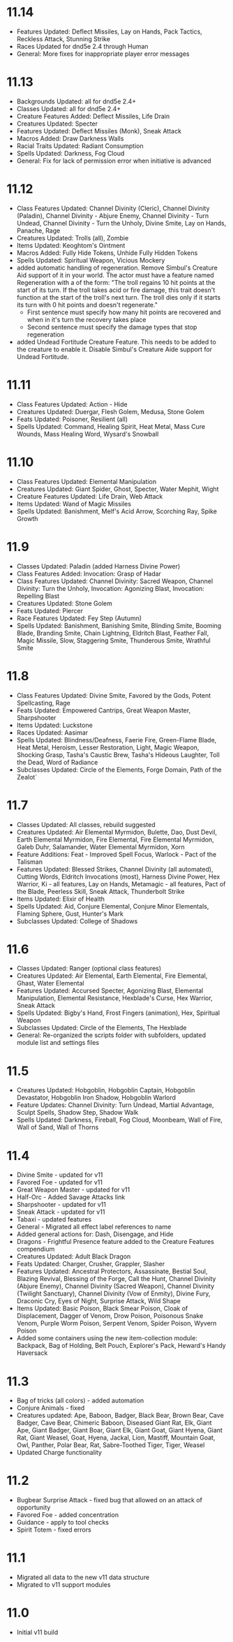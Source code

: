# 11.14
* Features Updated: Deflect Missiles, Lay on Hands, Pack Tactics, Reckless Attack, Stunning Strike
* Races Updated for dnd5e 2.4 through Human
* General: More fixes for inappropriate player error messages

# 11.13
* Backgrounds Updated: all for dnd5e 2.4+
* Classes Updated: all for dnd5e 2.4+
* Creature Features Added: Deflect Missiles, Life Drain
* Creatures Updated: Specter
* Features Updated: Deflect Missiles (Monk), Sneak Attack
* Macros Added: Draw Darkness Walls
* Racial Traits Updated: Radiant Consumption
* Spells Updated: Darkness, Fog Cloud
* General: Fix for lack of permission error when initiative is advanced

# 11.12
* Class Features Updated: Channel Divinity (Cleric), Channel Divinity (Paladin), Channel Divinity - Abjure Enemy, Channel Divinity - Turn Undead, Channel Divinity - Turn the Unholy, Divine Smite, Lay on Hands, Panache, Rage
* Creatures Updated: Trolls (all), Zombie
* Items Updated: Keoghtom's Ointment
* Macros Added: Fully Hide Tokens, Unhide Fully Hidden Tokens
* Spells Updated: Spiritual Weapon, Vicious Mockery
* added automatic handling of regeneration. Remove Simbul's Creature Aid support of it in your world. The actor must have a feature named Regeneration with a  of the form:
  "The troll regains 10 hit points at the start of its turn. If the troll takes acid or fire damage, this trait doesn't function at the start of the troll's next turn. The troll dies only if it starts its turn with 0 hit points and doesn't regenerate."
    - First sentence must specify how many hit points are recovered and when in it's turn the recovery takes place
    - Second sentence must specify the damage types that stop regeneration
* added Undead Fortitude Creature Feature. This needs to be added to the creature to enable it. Disable Simbul's Creature Aide support for Undead Fortitude.

# 11.11
* Class Features Updated: Action - Hide
* Creatures Updated: Duergar, Flesh Golem, Medusa, Stone Golem
* Feats Updated: Poisoner, Resilient (all)
* Spells Updated: Command, Healing Spirit, Heat Metal, Mass Cure Wounds, Mass Healing Word, Wysard's Snowball

# 11.10
* Class Features Updated: Elemental Manipulation
* Creatures Updated: Giant Spider, Ghost, Specter, Water Mephit, Wight
* Creature Features Updated: Life Drain, Web Attack
* Items Updated: Wand of Magic Missiles
* Spells Updated: Banishment, Melf's Acid Arrow, Scorching Ray, Spike Growth

# 11.9
* Classes Updated: Paladin (added Harness Divine Power)
* Class Features Added: Invocation: Grasp of Hadar
* Class Features Updated: Channel Divinity: Sacred Weapon, Channel Divinity: Turn the Unholy, Invocation: Agonizing Blast, Invocation: Repelling Blast
* Creatures Updated: Stone Golem
* Feats Updated: Piercer
* Race Features Updated: Fey Step (Autumn)
* Spells Updated: Banishment, Banishing Smite, Blinding Smite, Booming Blade, Branding Smite, Chain Lightning, Eldritch Blast, Feather Fall, Magic Missile, Slow, Staggering Smite, Thunderous Smite, Wrathful Smite

# 11.8
* Class Features Updated: Divine Smite, Favored by the Gods, Potent Spellcasting, Rage
* Feats Updated: Empowered Cantrips, Great Weapon Master, Sharpshooter
* Items Updated: Luckstone
* Races Updated: Aasimar
* Spells Updated: Blindness/Deafness, Faerie Fire, Green-Flame Blade, Heat Metal, Heroism, Lesser Restoration, Light, Magic Weapon, Shocking Grasp, Tasha's Caustic Brew, Tasha's Hideous Laughter, Toll the Dead, Word of Radiance
* Subclasses Updated: Circle of the Elements, Forge Domain, Path of the Zealot`

# 11.7
* Classes Updated: All classes, rebuild suggested
* Creatures Updated: Air Elemental Myrmidon, Bulette, Dao, Dust Devil, Earth Elemental Myrmidon, Fire Elemental, Fire Elemental Myrmidon, Galeb Duhr, Salamander, Water Elemental Myrmidon, Xorn
* Feature Additions: Feat - Improved Spell Focus, Warlock - Pact of the Talisman
* Features Updated: Blessed Strikes, Channel Divinity (all automated), Cutting Words, Eldritch Invocations (most), Harness Divine Power, Hex Warrior, Ki - all features, Lay on Hands, Metamagic - all features, Pact of the Blade, Peerless Skill, Sneak Attack, Thunderbolt Strike
* Items Updated: Elixir of Health
* Spells Updated: Aid, Conjure Elemental, Conjure Minor Elementals, Flaming Sphere, Gust, Hunter's Mark
* Subclasses Updated: College of Shadows

# 11.6
* Classes Updated: Ranger (optional class features)
* Creatures Updated: Air Elemental, Earth Elemental, Fire Elemental, Ghast, Water Elemental
* Features Updated: Accursed Specter, Agonizing Blast, Elemental Manipulation, Elemental Resistance, Hexblade's Curse, Hex Warrior, Sneak Attack
* Spells Updated: Bigby's Hand, Frost Fingers (animation), Hex, Spiritual Weapon
* Subclasses Updated: Circle of the Elements, The Hexblade
* General: Re-organized the scripts folder with subfolders, updated module list and settings files

# 11.5
* Creatures Updated: Hobgoblin, Hobgoblin Captain, Hobgoblin Devastator, Hobgoblin Iron Shadow, Hobgoblin Warlord
* Feature Updates: Channel Divinity: Turn Undead, Martial Advantage, Sculpt Spells, Shadow Step, Shadow Walk
* Spells Updated: Darkness, Fireball, Fog Cloud, Moonbeam, Wall of Fire, Wall of Sand, Wall of Thorns

# 11.4
* Divine Smite - updated for v11
* Favored Foe - updated for v11
* Great Weapon Master - updated for v11 
* Half-Orc - Added Savage Attacks link
* Sharpshooter - updated for v11
* Sneak Attack - updated for v11
* Tabaxi - updated features
* General - Migrated all effect label references to name
* Added general actions for: Dash, Disengage, and Hide
* Dragons - Frightful Presence feature added to the Creature Features compendium
* Creatures Updated: Adult Black Dragon
* Feats Updated: Charger, Crusher, Grappler, Slasher
* Features Updated: Ancestral Protectors, Assassinate, Bestial Soul, Blazing Revival, Blessing of the Forge, Call the Hunt,
  Channel Divinity (Abjure Enemy), Channel Divinity (Sacred Weapon), Channel Divinity (Twilight Sanctuary), Channel Divinity (Vow of Enmity),
  Divine Fury, Draconic Cry, Eyes of Night, Surprise Attack, Wild Shape
* Items Updated: Basic Poison, Black Smear Poison, Cloak of Displacement, Dagger of Venom, Drow Poison, Poisonous Snake Venom,
  Purple Worm Poison, Serpent Venom, Spider Poison, Wyvern Poison
* Added some containers using the new item-collection module: Backpack, Bag of Holding, Belt Pouch, Explorer's Pack, Heward's Handy Haversack

# 11.3
* Bag of tricks (all colors) - added automation
* Conjure Animals - fixed
* Creatures updated: Ape, Baboon, Badger, Black Bear, Brown Bear, Cave Badger, Cave Bear, Chimeric Baboon, 
  Diseased Giant Rat, Elk, Giant Ape, Giant Badger, Giant Boar, Giant Elk, Giant Goat, Giant Hyena, Giant Rat, 
  Giant Weasel, Goat, Hyena, Jackal, Lion, Mastiff, Mountain Goat, Owl, Panther, Polar Bear, Rat, Sabre-Toothed Tiger, 
  Tiger, Weasel 
* Updated Charge functionality

# 11.2
* Bugbear Surprise Attack - fixed bug that allowed on an attack of opportunity
* Favored Foe - added concentration
* Guidance - apply to tool checks
* Spirit Totem - fixed errors

# 11.1
* Migrated all data to the new v11 data structure
* Migrated to v11 support modules 

# 11.0
* Initial v11 build
